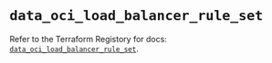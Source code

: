 # `data_oci_load_balancer_rule_set`

Refer to the Terraform Registory for docs: [`data_oci_load_balancer_rule_set`](https://registry.terraform.io/providers/oracle/oci/6.18.0/docs/data-sources/load_balancer_rule_set).
